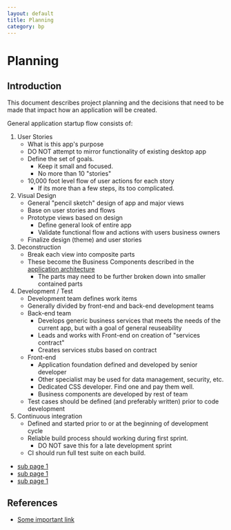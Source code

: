 ```yaml
---
layout: default
title: Planning
category: bp
---
```


# Planning

## Introduction

This document describes project planning and the decisions that need to be made that impact how an application will be created.

General application startup flow consists of:
1. User Stories
	- What is this app's purpose
	- DO NOT attempt to mirror functionality of existing desktop app
	- Define the set of goals.
		- Keep it small and focused.
		- No more than 10 "stories"
	- 10,000 foot level flow of user actions for each story
		- If its more than a few steps, its too complicated.
2. Visual Design
	- General "pencil sketch" design of app and major views
	- Base on user stories and flows
	- Prototype views based on design
		- Define general look of entire app
		- Validate functional flow and actions with users business owners
	- Finalize design (theme) and user stories
3. Deconstruction
	- Break each view into composite parts
	- These become the Business Components described in the [application architecture](../app-arch)
		- The parts may need to be further broken down into smaller contained parts
4. Development / Test
	- Development team defines work items
	- Generally divided by front-end and back-end development teams
	- Back-end team
		- Develops generic business services that meets the needs of the current app, but with a goal of general reuseability
		- Leads and works with Front-end on creation of "services contract"
		- Creates services stubs based on contract
	- Front-end
		- Application foundation defined and developed by senior developer
		- Other specialist may be used for data management, security, etc.
		- Dedicated CSS developer. Find one and pay them well.
		- Business components are developed by rest of team
	- Test cases should be defined (and preferably written) prior to code development
5. Continuous integration
	- Defined and started prior to or at the beginning of development cycle
	- Reliable build process should working during first sprint.
		- DO NOT save this for a late development sprint
	- CI should run full test suite on each build.



- [sub page 1](./subpage1.html)
- [sub page 1](./subpage1.html)
- [sub page 1](./subpage1.html)


## References
- [Some important link](http://www.ibm.com)

<!-- =====[ Keep all links inline.  It will make breaking up docs easier ]===== -->

